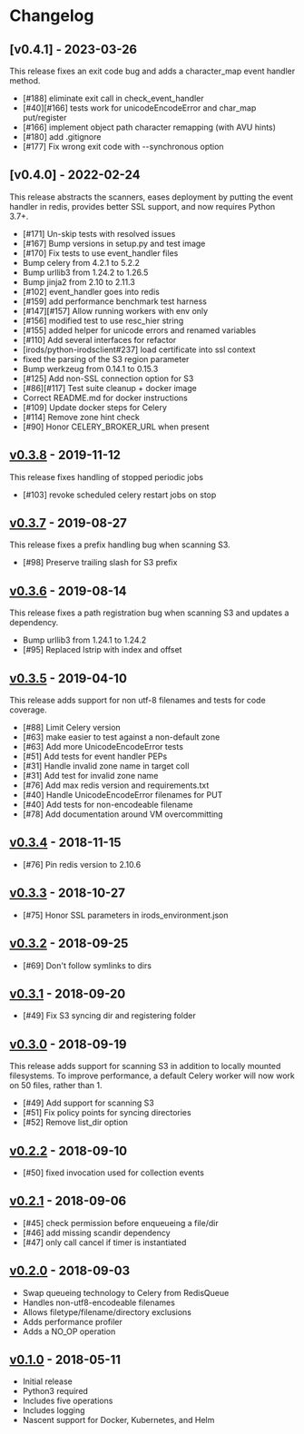 # Changelog

## [v0.4.1] - 2023-03-26

This release fixes an exit code bug and adds a
character_map event handler method.

- [#188] eliminate exit call in check_event_handler
- [#40][#166] tests work for unicodeEncodeError and char_map put/register
- [#166] implement object path character remapping (with AVU hints)
- [#180] add .gitignore
- [#177] Fix wrong exit code with --synchronous option

## [v0.4.0] - 2022-02-24

This release abstracts the scanners, eases deployment
by putting the event handler in redis, provides better
SSL support, and now requires Python 3.7+.

- [#171] Un-skip tests with resolved issues
- [#167] Bump versions in setup.py and test image
- [#170] Fix tests to use event_handler files
- Bump celery from 4.2.1 to 5.2.2
- Bump urllib3 from 1.24.2 to 1.26.5
- Bump jinja2 from 2.10 to 2.11.3
- [#102] event_handler goes into redis
- [#159] add performance benchmark test harness
- [#147][#157] Allow running workers with env only
- [#156] modified test to use resc_hier string
- [#155] added helper for unicode errors and renamed variables
- [#110] Add several interfaces for refactor
- [irods/python-irodsclient#237] load certificate into ssl context
- fixed the parsing of the S3 region parameter
- Bump werkzeug from 0.14.1 to 0.15.3
- [#125] Add non-SSL connection option for S3
- [#86][#117] Test suite cleanup + docker image
- Correct README.md for docker instructions
- [#109] Update docker steps for Celery
- [#114] Remove zone hint check
- [#90] Honor CELERY_BROKER_URL when present

## [v0.3.8] - 2019-11-12

This release fixes handling of stopped periodic jobs

- [#103] revoke scheduled celery restart jobs on stop

## [v0.3.7] - 2019-08-27

This release fixes a prefix handling bug when scanning S3.

- [#98] Preserve trailing slash for S3 prefix

## [v0.3.6] - 2019-08-14

This release fixes a path registration bug when scanning
S3 and updates a dependency.

- Bump urllib3 from 1.24.1 to 1.24.2 
- [#95] Replaced lstrip with index and offset

## [v0.3.5] - 2019-04-10

This release adds support for non utf-8 filenames
and tests for code coverage.

- [#88] Limit Celery version
- [#63] make easier to test against a non-default zone
- [#63] Add more UnicodeEncodeError tests
- [#51] Add tests for event handler PEPs
- [#31] Handle invalid zone name in target coll
- [#31] Add test for invalid zone name
- [#76] Add max redis version and requirements.txt
- [#40] Handle UnicodeEncodeError filenames for PUT
- [#40] Add tests for non-encodeable filename
- [#78] Add documentation around VM overcommitting

## [v0.3.4] - 2018-11-15

- [#76] Pin redis version to 2.10.6

## [v0.3.3] - 2018-10-27

- [#75] Honor SSL parameters in irods_environment.json

## [v0.3.2] - 2018-09-25

- [#69] Don't follow symlinks to dirs

## [v0.3.1] - 2018-09-20

- [#49] Fix S3 syncing dir and registering folder

## [v0.3.0] - 2018-09-19

This release adds support for scanning S3 in addition to
locally mounted filesystems.  To improve performance, a
default Celery worker will now work on 50 files, rather than 1.

- [#49] Add support for scanning S3
- [#51] Fix policy points for syncing directories
- [#52] Remove list_dir option

## [v0.2.2] - 2018-09-10

- [#50] fixed invocation used for collection events

## [v0.2.1] - 2018-09-06

- [#45] check permission before enqueueing a file/dir
- [#46] add missing scandir dependency
- [#47] only call cancel if timer is instantiated

## [v0.2.0] - 2018-09-03

- Swap queueing technology to Celery from RedisQueue
- Handles non-utf8-encodeable filenames
- Allows filetype/filename/directory exclusions
- Adds performance profiler
- Adds a NO_OP operation

## [v0.1.0] - 2018-05-11

- Initial release
- Python3 required
- Includes five operations
- Includes logging
- Nascent support for Docker, Kubernetes, and Helm

[Unreleased]: https://github.com/irods/irods_capability_automated_ingest/compare/v0.3.8...HEAD
[v0.3.8]: https://github.com/irods/irods_capability_automated_ingest/compare/v0.3.7...v0.3.8
[v0.3.7]: https://github.com/irods/irods_capability_automated_ingest/compare/v0.3.6...v0.3.7
[v0.3.6]: https://github.com/irods/irods_capability_automated_ingest/compare/v0.3.5...v0.3.6
[v0.3.5]: https://github.com/irods/irods_capability_automated_ingest/compare/v0.3.4...v0.3.5
[v0.3.4]: https://github.com/irods/irods_capability_automated_ingest/compare/v0.3.3...v0.3.4
[v0.3.3]: https://github.com/irods/irods_capability_automated_ingest/compare/v0.3.2...v0.3.3
[v0.3.2]: https://github.com/irods/irods_capability_automated_ingest/compare/v0.3.1...v0.3.2
[v0.3.1]: https://github.com/irods/irods_capability_automated_ingest/compare/v0.3.0...v0.3.1
[v0.3.0]: https://github.com/irods/irods_capability_automated_ingest/compare/v0.2.2...v0.3.0
[v0.2.2]: https://github.com/irods/irods_capability_automated_ingest/compare/v0.2.1...v0.2.2
[v0.2.1]: https://github.com/irods/irods_capability_automated_ingest/compare/v0.2.0...v0.2.1
[v0.2.0]: https://github.com/irods/irods_capability_automated_ingest/compare/v0.1.0...v0.2.0
[v0.1.0]: https://github.com/irods/irods_capability_automated_ingest/compare/11f9825df721a19dd25dad70aa94e5aa73d1d941...v0.1.0

